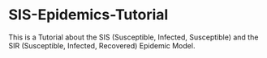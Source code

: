 # SIS-Epidemics-Tutorial
This is a Tutorial about the SIS (Susceptible, Infected, Susceptible) and the SIR (Susceptible, Infected, Recovered) Epidemic Model.
